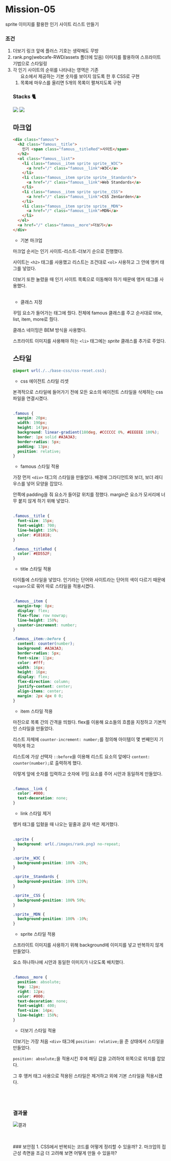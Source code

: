 # Mission-05
sprite 이미지를 활용한 인기 사이트 리스트 만들기

### 조건
1. 더보기 링크 앞에 플러스 기호는 생략해도 무방
2. rank.png(webcafe-RWD/assets 폴더에 있음) 이미지를 활용하여 스프라이트 기법으로 스타일링
3. 각 인기 사이트의 순위를 나타내는 영역은 기존 <ol> 요소에서 제공하는 기본 숫자를 보이지 않도록 한 후 CSS로 구현
4. 목록에 마우스를 올리면 5개의 목록이 펼쳐지도록 구현

### Stacks 🐈
<div>
  <img src="https://img.shields.io/badge/html5-E34F26?style=for-the-badge&logo=html5&logoColor=white">
  <img src="https://img.shields.io/badge/css-1572B6?style=for-the-badge&logo=css3&logoColor=white">
</div>


## 마크업
```html
<div class="famous">
  <h2 class="famous__title">
    인기 <span class="famous__titleRed">사이트</span>
  </h2>
  <ol class="famous__list">
    <li class="famous__item sprite sprite__W3C">
      <a href="/" class="famous__link">W3C</a>
    </li>
    <li class="famous__item sprite sprite__Standards">
      <a href="/" class="famous__link">Web Standards</a>
    </li>
    <li class="famous__item sprite sprite__CSS">
      <a href="/" class="famous__link">CSS ZenGarden</a>
    </li>
    <li class="famous__item sprite sprite__MDN">
      <a href="/" class="famous__link">MDN</a>
    </li>
  </ol>
  <a href="/" class="famous__more">더보기</a>
</div>
```
- 기본 마크업

마크업 순서는 인기 사이트-리스트-더보기 순으로 진행했다. 

사이트는 `<h2>` 태그를 사용했고 리스트는 조건대로 `<ol>` 사용하고 그 안에 앵커 태그를 넣었다.

더보기 또한 눌렸을 때 인기 사이트 목록으로 이동해야 하기 때문에 앵커 태그를 사용했다.
<br/>
<br/>
- 클래스 지정

꾸밈 요소가 들어가는 태그에 줬다. 전체에 famous 클래스를 주고 순서대로 title, list, item, more로 줬다.

클래스 네이밍은 BEM 방식을 사용했다. 

스프라이트 이미지를 사용해야 하는 `<li>` 태그에는 *sprite* 클래스를 추가로 주었다.

## 스타일
```css
@import url(./../base-css/css-reset.css);
```
- css 에이전트 스타일 리셋

본격적으로 스타일에 들어가기 전에 모든 요소의 에이전트 스타일을 삭제하는 css 파일을 연결시켰다.
<br/>
<br/>

```css
.famous {
  margin: 20px;
  width: 190px;
  height: 147px;
  background: linear-gradient(180deg, #CCCCCC 0%, #EEEEEE 100%);
  border: 1px solid #A3A3A3;
  border-radius: 5px;
  padding: 13px;
  position: relative;
}
```
- famous 스타일 적용
  
가장 먼저 `<div>` 태그의 스타일을 만들었다. 배경에 그라디언트와 보더, 보더 레디우스를 넣어 모양을 잡았다.

안쪽에 padding을 줘 요소가 들어갈 위치를 정했다. margin은 요소가 모서리에 너무 붙지 않게 하기 위해 넣었다.
<br/>
<br/>

```css
.famous__title {
  font-size: 15px;
  font-weight: 700;
  line-height: 150%;
  color: #181818;
}

.famous__titleRed {
  color: #ED552F;
}
```
- title 스타일 적용

타이틀에 스타일을 넣었다. 인기라는 단어와 사이트라는 단어의 색이 다르기 때문에 `<span>`으로 묶어 따로 스타일을 적용시켰다.
<br/>
<br/>

```css
.famous__item {
  margin-top: 8px;
  display: flex;
  flex-flow: row nowrap;
  line-height: 150%;
  counter-increment: number;
}

.famous__item::before {
  content: counter(number);
  background: #A3A3A3;
  border-radius: 5px;
  font-size: 11px;
  color: #fff;
  width: 16px;
  height: 16px;
  display: flex;
  flex-direction: column;
  justify-content: center;
  align-items: center;
  margin: 2px 4px 0 0;
}
```
- item 스타일 적용

마진으로 목록 간의 간격을 띄웠다. flex를 이용해 요소들의 흐름을 지정하고 기본적인 스타일을 만들었다.

리스트 자체에 `counter-increment: number;`를 정의해 아이템이 몇 번째인지 기억하게 하고

리스트에 가상 선택자 `::before`을 이용해 리스트 요소의 앞에다 `content: counter(number);`로 출력하게 했다.

이렇게 앞에 숫자를 입력하고 숫자에 꾸밈 요소를 주어 시안과 동일하게 만들었다.
<br/>
<br/>

```css
.famous__link {
  color: #000;
  text-decoration: none;
}
```
- link 스타일 제거

앵커 태그를 입혔을 때 나오는 밑줄과 글자 색은 제거했다. 
<br/>
<br/>

```css
.sprite {
  background: url(./images/rank.png) no-repeat;
}

.sprite__W3C {
  background-position: 100% -20%;
}

.sprite__Standards {
  background-position: 100% 120%;
}

.sprite__CSS {
  background-position: 100% 50%;
}

.sprite__MDN {
  background-position: 100% -10%;
}
```
- sprite 스타일 적용

스프라이트 이미지를 사용하기 위해 background에 이미지를 넣고 반복하지 않게 만들었다.

요소 하나하나에 시안과 동일한 이미지가 나오도록 배치했다.
<br/>
<br/>

```css
.famous__more {
  position: absolute;
  top: 12px;
  right: 12px;
  color: #000;
  text-decoration: none;
  font-weight: 400;
  font-size: 14px;
  line-height: 150%;
}
```
- 더보기 스타일 적용

더보기는 가장 처음 `<div>` 태그에 `position: relative;`을 준 상태에서 스타일을 만들었다.

`position: absolute;`을 적용시킨 후에 패딩 값을 고려하여 위쪽으로 위치를 잡았다.

그 후 앵커 태그 사용으로 적용된 스타일은 제거하고 외에 기본 스타일을 적용시켰다. 
<br/>
<br/><br/>
<br/>

### 결과물
![결과](./images/스크린샷%202023-06-16%20오전%2012.22.35.png)

<br/>
<br/>
### 보안점
1. CSS에서 반복되는 코드를 어떻게 정리할 수 있을까?
2. 마크업의 접근성 측면을 조금 더 고려해 보면 어떻게 만들 수 있을까?
